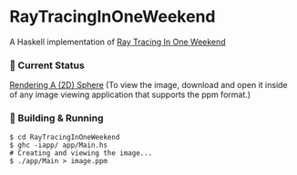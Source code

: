 # RayTracingInOneWeekend
A Haskell implementation of [Ray Tracing In One Weekend](https://raytracing.github.io/books/RayTracingInOneWeekend.html)

### 🚩 Current Status
[Rendering A (2D) Sphere](https://github.com/Abdul-Muiz-Iqbal/RayTracingInOneWeekend/blob/main/image.ppm) 
(To view the image, download and open it inside of any image viewing application that supports the ppm format.)

### 🔌 Building & Running
```shell
$ cd RayTracingInOneWeekend
$ ghc -iapp/ app/Main.hs
# Creating and viewing the image...
$ ./app/Main > image.ppm
```
